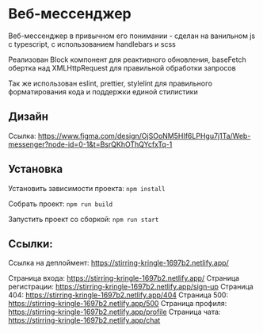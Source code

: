 # Веб-мессенджер

Веб-мессенджер в привычном его понимании - сделан на ванильном js c typescript, с использованием handlebars и scss

Реализован Block компонент для реактивного обновления, baseFetch обертка над XMLHttpRequest для правильной обработки запросов

Так же использован eslint, prettier, stylelint для правильного форматирования кода и поддержки единой стилистики

## Дизайн

Ссылка: https://www.figma.com/design/OjSOoNM5HIf6LPHgu7j1Ta/Web-messenger?node-id=0-1&t=BsrQKhOThQYcfxTq-1

## Установка
Установить зависимости проекта: `npm install`

Собрать проект: `npm run build`

Запустить проект со сборкой: `npm run start`

## Ссылки:

Ссылка на деплоймент: https://stirring-kringle-1697b2.netlify.app/

Страница входа: https://stirring-kringle-1697b2.netlify.app/
Страница регистрации: https://stirring-kringle-1697b2.netlify.app/sign-up
Страница 404: https://stirring-kringle-1697b2.netlify.app/404
Страница 500: https://stirring-kringle-1697b2.netlify.app/500
Страница профиля: https://stirring-kringle-1697b2.netlify.app/profile
Страница чата: https://stirring-kringle-1697b2.netlify.app/chat
